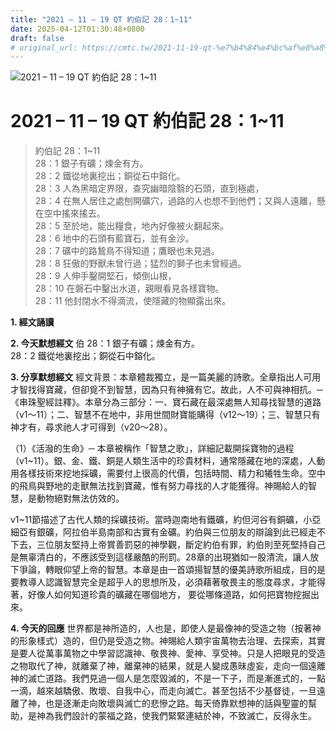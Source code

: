 ```yaml
---
title: "2021 – 11 – 19 QT 約伯記 28：1~11"
date: 2025-04-12T01:30:48+0800
draft: false
# original_url: https://cmtc.tw/2021-11-19-qt-%e7%b4%84%e4%bc%af%e8%a8%98-28%ef%bc%9a111
---
```


![2021 – 11 – 19 QT 約伯記 28：1\~11](/images/qt.jpg   "2021 – 11 – 19 QT 約伯記 28：1\~11")

# 2021 – 11 – 19 QT 約伯記 28：1\~11

> 約伯記 28：1\~11  
> 28：1 銀子有礦；煉金有方。  
> 28：2 鐵從地裏挖出；銅從石中鎔化。  
> 28：3 人為黑暗定界限，查究幽暗陰翳的石頭，直到極處，  
> 28：4 在無人居住之處刨開礦穴，過路的人也想不到他們；又與人遠離，懸在空中搖來搖去。  
> 28：5 至於地，能出糧食，地內好像被火翻起來。  
> 28：6 地中的石頭有藍寶石，並有金沙。  
> 28：7 礦中的路鷙鳥不得知道；鷹眼也未見過。  
> 28：8 狂傲的野獸未曾行過；猛烈的獅子也未曾經過。  
> 28：9 人伸手鑿開堅石，傾倒山根，  
> 28：10 在磐石中鑿出水道，親眼看見各樣寶物。  
> 28：11 他封閉水不得滴流，使隱藏的物顯露出來。

**1. 經文誦讀**

**2.  今天默想經文**
伯 28：1 銀子有礦；煉金有方。  
28：2 鐵從地裏挖出；銅從石中鎔化。

**3. 分享默想經文**
經文背景：本章體裁獨立，是一篇美麗的詩歌。全章指出人可用才智找得寶藏，但卻覓不到智慧，因為只有神擁有它。故此，人不可與神相抗。─《串珠聖經註釋》。本章分為三部分：一、寶石藏在最深處無人知尋找智慧的道路（v1～11）；二、智慧不在地中，非用世間財寶能購得（v12～19）；三、智慧只有神才有，尋求祂人才可得到（v20～28）。

（1）《活潑的生命》─ 本章被稱作「智慧之歌」，詳細記載開採寶物的過程（v1\~11）。銀、金、鐵、銅是人類生活中的珍貴材料，通常隱藏在地的深處，人動用各樣技術來挖地採礦，需要付上很高的代價，包括時間、精力和犧牲生命。空中的飛鳥與野地的走獸無法找到寶藏，惟有努力尋找的人才能獲得。神賜給人的智慧，是動物絕對無法仿效的。

v1\~11節描述了古代人類的採礦技術。當時迦南地有鐵礦，約但河谷有銅礦，小亞細亞有銀礦，阿拉伯半島南部和古實有金礦。約伯與三位朋友的辯論到此已經走不下去，三位朋友堅持上帝賞善罰惡的神學觀，斷定約伯有罪，約伯則至死堅持自己是無辜清白的，不應該受到這樣嚴酷的刑罰。28章的出現猶如一股清流，讓人放下爭論，轉眼仰望上帝的智慧。本章是由一首頌揚智慧的優美詩歌所組成，目的是要教導人認識智慧完全是超乎人的思想所及，必須藉著敬畏主的態度尋求，才能得著，好像人如何知道珍貴的礦藏在哪個地方， 要從哪條道路，如何把寶物挖掘出來。

**4. 今天的回應**
世界都是神所造的，人也是，即使人是最像神的受造之物（按著神的形象樣式）造的，但仍是受造之物。神賜給人類宇宙萬物去治理、去探索，其實是要人從萬事萬物之中學習認識神、敬畏神、愛神、享受神。只是人把眼見的受造之物取代了神，就離棄了神，離棄神的結果，就是人變成愚昧虛妄，走向一個遠離神的滅亡道路。我們見過一個人是怎麼毀滅的，不是一下子，而是漸進式的，一點一滴，越來越驕傲、敗壞、自我中心，而走向滅亡。甚至包括不少基督徒，一旦遠離了神，也是逐漸走向敗壞與滅亡的悲慘之路。每天倚靠默想神的話與聖靈的幫助，是神為我們設計的蒙福之路，使我們緊緊連結於神，不致滅亡，反得永生。
